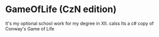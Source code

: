 # GameOfLife (CzN edition)
It's my optional school work for my degree in XII. calss
Its a c# copy of Conway's Game of Life
